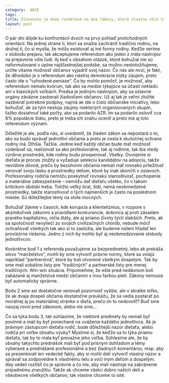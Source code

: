 ```yaml
---
category:  AKCE
tags: 
title: Slovensko je dnes rozdelené na dva tábory, ktoré vlastne chcú to isté.
layout: post
---
```

O pár dní dôjde ku konfrontácii dvoch na prvý pohlaď protichodných orientácií. Na jednej strane tí, ktorí sa snažia zachrániť tradičnú rodinu, na druhej ti, čo si myslia, že môžu existovať aj iné formy rodiny. Keďže veríme v slobodu prejavu, tak akceptujeme referendum ako jeden z mála nástrojov na prejavenie vôle ľudí. Aj keď s obsahom otázok, ktoré bohužial nie sú naformulované v úplne najšťastnejšej podobe, sa možno nestotožňujeme, určite vítame možnosť občanov vyjadriť svoj názor. Čo nás ale mrzí, je fakt, že dlhodobo je o referendum ako nástroj demokracie nízky záujem, preto často ide o “vyhodené peniaze”. Čo by mohlo pomôcť, je možnosť, aby referendum nemalo kvórum, tak ako sa medze týkajúce sa účasti nekladú ani v klasických voľbách. Predsa je jediným nástrojom, aby sa ústavné orgány záväzne zaoberali žiadosťami občanov. Už aj tak je veľmi zložité nazbierať potrebné podpisy, najmä ak ide o čisto občianske iniciatívy, lebo bohužiaľ, ak za tým nestoja záujmy niektorých organizovaných skupín, ťažko dosiahnuť také počty, ako sa podarilo AZR. Im sa podarilo osloviť cca 8% populácie štátu, preto je treba ich snahu oceniť a preto má aj toto referendum význam.

Dôležité je ale, podľa nás, si uvedomiť, že žiaden zákon sa nepostará o to, ako sa budú správať jednotliví občania a preto je cesta k skutočnej ochrane rodiny iná. Dlhšia. Ťažšia. Jedine keď každý občan bude mať možnosť vzdelávať sa, realizovať sa ako profesionálne, tak aj rodinne, tak iba vtedy vznikne prostredie, kde rodiny budu prosperovať. Všetky. Osvojenie si dieťaťa je proces zložitý a vyžaduje selekciu kandidátov na adopciu, takže nevidíme dôvod, prečo by bezúhonní občania nemali mať rovnakú príležitosť venovať svoju lásku a prostriedky deťom, ktoré by inak skončili v ústavoch. Profesionálny rodičia nemôžu poskytnúť rovnakú starostlivosť, pochopenie a materiálne zabezpečenie – nemôžu dať dieťaťu všetko, čo v takom kritickom období treba. Totižto veľký brat, štát, nemá neobmedzené prostriedky, takže starostlivosť o tých najmenších je často na poslednom mieste. Sú dôležitejšie témy na stole mocných.

Bohužiaľ žijeme v časoch, kde korupcia a klientelizmus, v rozpore s akýmikoľvek zákonmi a pravidlami konkurencie, dokonca aj proti zásadám pravého kapitalizmu, ničia štáty, ale aj priamo životy tých slabších. Preto, ak sa spoločnosť nevylieči zo svojich civilizačných chorôb, nebude môcť ochraňovať všetkých tak ako si to zaslúžia, ale budeme nútení hľadať len provizórne riešenia. Jedno z nich by mohlo byť aj neobmedzovanie slobody jednotlivcov.

Konkrétne bod 1 z referenda považujeme za bezpredmetný, lebo ak prekáža slovo “manželstvo”, mohli by sme vytvoriť právne normy, ktoré sa volajú napríklad “partnerstvá”, ktoré by boli otvorené všetkým dospelým. Tak by sme mali sobášne listy pre “tradičných” a partnerské listy pre menej tradičných. Win-win situácia. Pripomeňme, že ešte pred nedávnom boli zakázané aj manželstvá medzi občanmi s inou farbou pleti. Zákony nemusia byť automaticky správne.

Bodu 2 sme asi dostatočne venovali pozornosť vyššie, ale v skratke toľko, že ak dvaja dospeli občania dostatočne preukážu, že sa vedia postarať po morálnej aj po materiálnej stránke o dieťa, prečo im to nedovoliť? Buď sme naozaj rovní pred zákonom, alebo nie sme…

Čo sa týka bodu 3, tak súhlasíme, že niektoré predmety by nemali byť povinné a mali by byť ponechané na uváženie každého jednotlivca. Ak je právnym zástupcom dieťaťa rodič, bude dôležitejší názor dieťaťa, alebo rodiča pri voľbe obsahu výuky? Myslíme si, že keďže sa to týka priamo dieťaťa, tak by to mala byť prevažne jeho voľba. Súhlasíme ale, že by obsahy takýchto prednášok mali byť pod prísnym dohľadom a témy vyberané a prednášané profesionálne a bez žiadnych komentárov, resp. aby sa prezentovali len vedecké fakty, aby si mohli deti vytvoriť vlastný názor a správať sa zodpovedne k vlastnému telu a voči iným deťom a dospelým. Aby vedeli rozlíšiť čo je správne a čo nie, aby mali nástroje na zabránenie prípadnému zneužitiu.
Takže ak chceme všetci dobro našich detí a všeobecne všetkých občanov, tak vlastne chceme to isté.